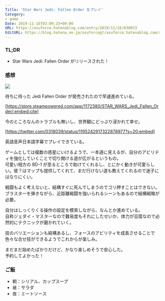 ```yaml
---
Title: 'Star Wars Jedi: Fallen Order をプレイ'
Category:
- game
Date: 2019-11-16T03:09:33+09:00
URL: https://asuforce.hatenablog.com/entry/2019/11/16/030933
EditURL: https://blog.hatena.ne.jp/asuforcegt/asuforce.hatenablog.com/atom/entry/26006613466547335
---
```


### TL;DR

- Star Wars Jedi: Fallen Order がリリースされた！

###  感想

<span itemtype="http://schema.org/Photograph" itemscope="itemscope"><img class="magnifiable" src="https://cdn-ak.f.st-hatena.com/images/fotolife/a/asuforcegt/20200807/20200807134529.jpg" itemprop="image"></span>

待ちに待った Jedi Fallen Order が発売されたので早速進めている。

[https://store.steampowered.com/app/1172380/STAR_WARS_Jedi_Fallen_Order/:embed:cite]

今のところなんのトラブルも無いし、世界観にどっぷり浸かれて幸せ。

[https://twitter.com/0318039/status/1195242917322878977?s=20:embed]

英語音声日本語字幕でプレイできている。  

ゲームとしては複数の惑星にいけるようで、一本道に見えるが、自分のアビリティを強化していくことで切り開ける道が広がるというもの。  
可愛い相方の BD-1 が至るところで助けてくれるし、とにかく動きが可愛らしい。彼？はマップも提供してくれて、まだ行けない道も教えてくれるので迷子にはなりにくい。  

戦闘もよく考えないと、結構すぐに死んでしまうのでゴリ押すことはできない。  
ブラスターを弾きながら、近距離戦闘を強いられるシーンもあるので結構戦略が必要。  

自分はしっくりくる操作の設定を模索しながら、なんとか進めている。  
自称ジェダイ・マスターなので難易度もそれにしたせいか、体力が豆腐なので必然的にテクニックが磨かれていく。

技のバリエーションも結構あるし、フォースのアビリティを成長させることで色々な合せ技ができるようでこれからが楽しみ。

まだまだ始めたばかりだけど、かなり楽しめそうで安心した。  
予約してよかった！

### ご飯

- 朝：シリアル、カップスープ
- 昼：サラダ
- 夜：ミートソース
